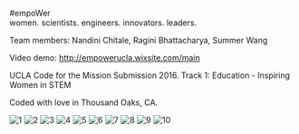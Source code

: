 #empoWer  
women. scientists. engineers. innovators. leaders. 

Team members: Nandini Chitale, Ragini Bhattacharya, Summer Wang

Video demo: http://empowerucla.wixsite.com/main

UCLA Code for the Mission Submission 2016. 
Track 1: Education - Inspiring Women in STEM

Coded with love in Thousand Oaks, CA.

![1](http://i66.tinypic.com/f0d7ox.jpg)
![2](http://i63.tinypic.com/2rxyx3s.jpg)
![3](http://i68.tinypic.com/2pyc9yb.png)
![4](http://i64.tinypic.com/2drywhx.png)
![5](http://i66.tinypic.com/2hn0ztu.jpg)
![6](http://i65.tinypic.com/k4f1hl.jpg)
![7](http://i67.tinypic.com/2j465mt.jpg)
![8](http://i67.tinypic.com/14cf82h.jpg)
![9](http://i68.tinypic.com/j9ydxv.jpg)
![10](http://i67.tinypic.com/25f7ms9.jpg)
